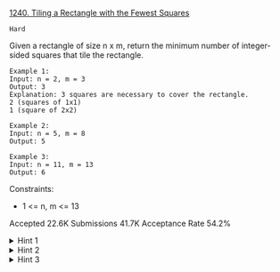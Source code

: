 [1240. Tiling a Rectangle with the Fewest Squares](https://leetcode.com/problems/tiling-a-rectangle-with-the-fewest-squares/)

`Hard`

Given a rectangle of size n x m, return the minimum number of integer-sided squares that tile the rectangle.

```
Example 1:
Input: n = 2, m = 3
Output: 3
Explanation: 3 squares are necessary to cover the rectangle.
2 (squares of 1x1)
1 (square of 2x2)

Example 2:
Input: n = 5, m = 8
Output: 5

Example 3:
Input: n = 11, m = 13
Output: 6
``` 

Constraints:

- 1 <= n, m <= 13

Accepted
22.6K
Submissions
41.7K
Acceptance Rate
54.2%

<details>
<summary>Hint 1</summary>

Can you use backtracking to solve this problem ?.

</details>
<details>
<summary>Hint 2</summary>

Suppose you've placed a bunch of squares. Where is the natural spot to place the next square ?.

</details>
<details>
<summary>Hint 3</summary>

The maximum number of squares to be placed will be ≤ max(n,m).

</details>